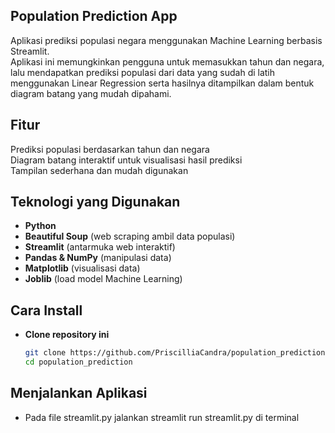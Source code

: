 ## Population Prediction App  
Aplikasi prediksi populasi negara menggunakan Machine Learning berbasis Streamlit.  
Aplikasi ini memungkinkan pengguna untuk memasukkan tahun dan negara, lalu mendapatkan prediksi populasi dari data yang sudah di latih menggunakan Linear Regression 
serta hasilnya ditampilkan dalam bentuk diagram batang yang mudah dipahami.  

## Fitur  
Prediksi populasi berdasarkan tahun dan negara  
Diagram batang interaktif untuk visualisasi hasil prediksi  
Tampilan sederhana dan mudah digunakan  

## Teknologi yang Digunakan  
- **Python**
- **Beautiful Soup** (web scraping ambil data populasi)
- **Streamlit** (antarmuka web interaktif)  
- **Pandas & NumPy** (manipulasi data)  
- **Matplotlib** (visualisasi data)  
- **Joblib** (load model Machine Learning)  

## Cara Install 
- **Clone repository ini**  
   ```bash
   git clone https://github.com/PriscilliaCandra/population_prediction.git
   cd population_prediction

## Menjalankan Aplikasi  
- Pada file streamlit.py jalankan streamlit run streamlit.py di terminal
